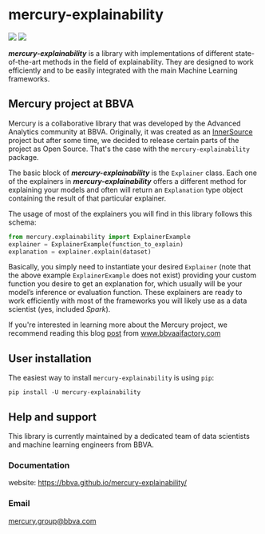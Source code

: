 # mercury-explainability

[![](https://github.com/BBVA/mercury-explainability/actions/workflows/test.yml/badge.svg)](https://github.com/BBVA/mercury-explainability)
![](https://img.shields.io/badge/latest-0.0.3-blue)

***mercury-explainability*** is a library with implementations of different state-of-the-art methods in the field of explainability. They are designed to work efficiently and to be easily integrated with the main Machine Learning frameworks.

## Mercury project at BBVA

Mercury is a collaborative library that was developed by the Advanced Analytics community at BBVA. Originally, it was created as an [InnerSource](https://en.wikipedia.org/wiki/Inner_source) project but after some time, we decided to release certain parts of the project as Open Source.
That's the case with the `mercury-explainability` package. 

The basic block of ***mercury-explainability*** is the `Explainer` class. Each one of the explainers in ***mercury-explainability*** offers a different method for explaining your models and often will return an `Explanation` type object containing the result of that particular explainer.

The usage of most of the explainers you will find in this library follows this schema:

```python
from mercury.explainability import ExplainerExample
explainer = ExplainerExample(function_to_explain)
explanation = explainer.explain(dataset)
```

Basically, you simply need to instantiate your desired `Explainer` (note that the above example `ExplainerExample` does not exist)
providing your custom function you desire to get an explanation for, which usually will be your model’s inference or evaluation function.
These explainers are ready to work efficiently with most of the frameworks you will likely use as a data scientist (yes, included *Spark*).

If you're interested in learning more about the Mercury project, we recommend reading this blog [post](https://www.bbvaaifactory.com/mercury-acelerando-la-reutilizacion-en-ciencia-de-datos-dentro-de-bbva/) from www.bbvaaifactory.com

## User installation

The easiest way to install `mercury-explainability` is using ``pip``:

    pip install -U mercury-explainability

## Help and support 

This library is currently maintained by a dedicated team of data scientists and machine learning engineers from BBVA. 

### Documentation
website: https://bbva.github.io/mercury-explainability/

### Email 
mercury.group@bbva.com
